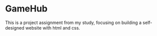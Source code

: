 # GameHub
This is a project assignment from my study, focusing on building a self-designed website with html and css.

